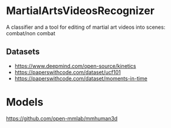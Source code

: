 # MartialArtsVideosRecognizer
A classifier and a tool for editing of martial art videos into scenes: combat/non combat


## Datasets

 - https://www.deepmind.com/open-source/kinetics
 - https://paperswithcode.com/dataset/ucf101
 - https://paperswithcode.com/dataset/moments-in-time


# Models

https://github.com/open-mmlab/mmhuman3d

